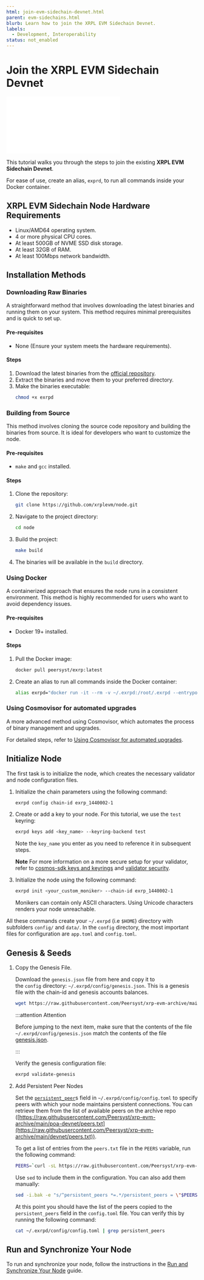 ```yaml
---
html: join-evm-sidechain-devnet.html
parent: evm-sidechains.html
blurb: Learn how to join the XRPL EVM Sidechain Devnet.
labels:
  - Development, Interoperability
status: not_enabled
---
```

# Join the XRPL EVM Sidechain Devnet

<embed src="/snippets/_evm-sidechain-disclaimer.md" />

This tutorial walks you through the steps to join the existing **XRPL EVM Sidechain Devnet**. 

For ease of use, create an alias, `exprd`, to run all commands inside your Docker container.

## XRPL EVM Sidechain Node Hardware Requirements

- Linux/AMD64 operating system.
- 4 or more physical CPU cores.
- At least 500GB of NVME SSD disk storage.
- At least 32GB of RAM.
- At least 100Mbps network bandwidth.

## Installation Methods

### Downloading Raw Binaries

A straightforward method that involves downloading the latest binaries and running them on your system. This method requires minimal prerequisites and is quick to set up.

#### Pre-requisites

- None (Ensure your system meets the hardware requirements).

#### Steps

1. Download the latest binaries from the [official repository](https://github.com/xrplevm/node).
2. Extract the binaries and move them to your preferred directory.
3. Make the binaries executable:
    ```bash
    chmod +x exrpd
    ```

### Building from Source

This method involves cloning the source code repository and building the binaries from source. It is ideal for developers who want to customize the node.

#### Pre-requisites

- `make` and `gcc` installed.

#### Steps

1. Clone the repository:
    ```bash
    git clone https://github.com/xrplevm/node.git
    ```
2. Navigate to the project directory:
    ```bash
    cd node
    ```
3. Build the project:
    ```bash
    make build
    ```
4. The binaries will be available in the `build` directory.

### Using Docker

A containerized approach that ensures the node runs in a consistent environment. This method is highly recommended for users who want to avoid dependency issues.

#### Pre-requisites

- Docker 19+ installed.

#### Steps

1. Pull the Docker image:
    ```bash
    docker pull peersyst/exrp:latest
    ```
2. Create an alias to run all commands inside the Docker container:
    ```bash
    alias exrpd="docker run -it --rm -v ~/.exrpd:/root/.exrpd --entrypoint=\"\" peersyst/exrp:latest exrpd"
    ```

### Using Cosmovisor for automated upgrades

A more advanced method using Cosmovisor, which automates the process of binary management and upgrades.

For detailed steps, refer to [Using Cosmovisor for automated upgrades](automate-upgrades-using-comsovisor.html).


## Initialize Node

The first task is to initialize the node, which creates the necessary validator and node configuration files.

1. Initialize the chain parameters using the following command:

    ```bash
    exrpd config chain-id exrp_1440002-1
    ```

2. Create or add a key to your node. For this tutorial, we use the `test` keyring:

    ```bash
    exrpd keys add <key_name> --keyring-backend test
    ```

   Note the `key_name` you enter as you need to reference it in subsequent steps.

   **Note** For more information on a more secure setup for your validator, refer to [cosmos-sdk keys and keyrings](https://docs.cosmos.network/v0.46/run-node/keyring.html) and [validator security](evm-sidechain-validator-security.md).

3. Initialize the node using the following command:

    ```bash
    exrpd init <your_custom_moniker> --chain-id exrp_1440002-1
    ```

   Monikers can contain only ASCII characters. Using Unicode characters renders your node unreachable.

All these commands create your `~/.exrpd` (i.e `$HOME`) directory with subfolders `config/` and `data/`. In the `config` directory, the most important files for configuration are `app.toml` and `config.toml`.

## Genesis & Seeds

1. Copy the Genesis File.

   Download the `genesis.json` file from here and copy it to the `config` directory: `~/.exrpd/config/genesis.json`. This is a genesis file with the chain-id and genesis accounts balances.

    ```bash
    wget https://raw.githubusercontent.com/Peersyst/xrp-evm-archive/main/poa-devnet/genesis.json -O ~/.exrpd/config/genesis.json
    ```

   :::attention Attention

   Before jumping to the next item, make sure that the contents of the file `~/.exrpd/config/genesis.json` match the contents of the file [genesis.json](https://raw.githubusercontent.com/Peersyst/xrp-evm-archive/main/poa-devnet/genesis.json).

   :::

   Verify the genesis configuration file:

    ```bash
    exrpd validate-genesis
    ```

2. Add Persistent Peer Nodes

   Set the [`persistent_peer`](https://docs.tendermint.com/master/tendermint-core/using-tendermint.html#persistent-peer)s field in `~/.exrpd/config/config.toml` to specify peers with which your node maintains persistent connections. You can retrieve them from the list of available peers on the archive repo ([https://raw.githubusercontent.com/Peersyst/xrp-evm-archive/main/poa-devnet/peers.txt](https://raw.githubusercontent.com/Peersyst/xrp-evm-archive/main/devnet/peers.txt)).

   To get a list of entries from the `peers.txt` file in the `PEERS` variable, run the following command:

    ```bash
    PEERS=`curl -sL https://raw.githubusercontent.com/Peersyst/xrp-evm-archive/main/poa-devnet/peers.txt | sort -R | head -n 10 | awk '{print $1}' | paste -s -d, -`
    ```

   Use `sed` to include them in the configuration. You can also add them manually:

    ```bash
    sed -i.bak -e "s/^persistent_peers *=.*/persistent_peers = \"$PEERS\"/" ~/.exrpd/config/config.toml
    ```

   At this point you should have the list of the peers copied to the `persistent_peers` field in the `config.toml` file. You can verify this by running the following command:

   ```bash
   cat ~/.exrpd/config/config.toml | grep persistent_peers
   ```

## Run and Synchronize Your Node

To run and synchronize your node, follow the instructions in the [Run and Synchronize Your Node](run-and-synchronize-your-node.md) guide.
